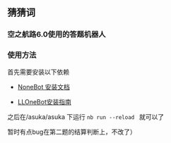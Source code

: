 ## 猜猜词

### 空之航路6.0使用的答题机器人

### 使用方法
首先需要安装以下依赖
- [NoneBot 安装文档](https://nonebot.dev/docs/quick-start)

- [LLOneBot安装指南]( https://llonebot.com/zh-CN/guide/getting-started)

之后在/asuka/asuka 下运行 `nb run --reload ` 就可以了

暂时有点bug在第二题的结算判断上，不改了）

